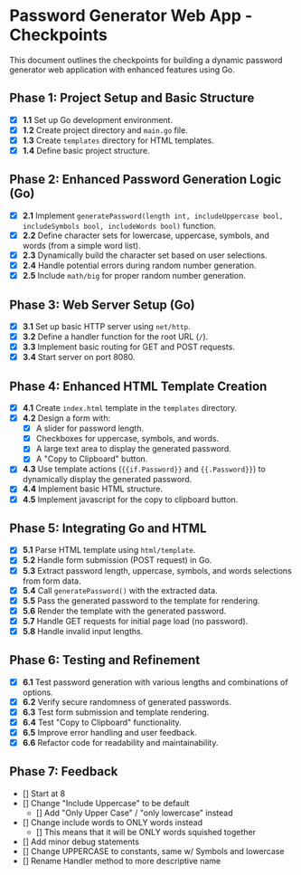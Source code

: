 # Password Generator Web App - Checkpoints

This document outlines the checkpoints for building a dynamic password generator web application with enhanced features using Go.

## Phase 1: Project Setup and Basic Structure

- [x] **1.1** Set up Go development environment.
- [x] **1.2** Create project directory and `main.go` file.
- [x] **1.3** Create `templates` directory for HTML templates.
- [x] **1.4** Define basic project structure.

## Phase 2: Enhanced Password Generation Logic (Go)

- [X] **2.1** Implement `generatePassword(length int, includeUppercase bool, includeSymbols bool, includeWords bool)` function.
- [X] **2.2** Define character sets for lowercase, uppercase, symbols, and words (from a simple word list).
- [X] **2.3** Dynamically build the character set based on user selections.
- [X] **2.4** Handle potential errors during random number generation.
- [X] **2.5** Include `math/big` for proper random number generation.

## Phase 3: Web Server Setup (Go)

- [X] **3.1** Set up basic HTTP server using `net/http`.
- [X] **3.2** Define a handler function for the root URL (`/`).
- [X] **3.3** Implement basic routing for GET and POST requests.
- [X] **3.4** Start server on port 8080.

## Phase 4: Enhanced HTML Template Creation
- [X] **4.1** Create `index.html` template in the `templates` directory.
- [X] **4.2** Design a form with:
    - [X] A slider for password length.
    - [X] Checkboxes for uppercase, symbols, and words.
    - [X] A large text area to display the generated password.
    - [X] A "Copy to Clipboard" button.
- [X] **4.3** Use template actions (`{{if.Password}}` and `{{.Password}}`) to dynamically display the generated password.
- [X] **4.4** Implement basic HTML structure.
- [X] **4.5** Implement javascript for the copy to clipboard button.

## Phase 5: Integrating Go and HTML

- [X] **5.1** Parse HTML template using `html/template`.
- [X] **5.2** Handle form submission (POST request) in Go.
- [X] **5.3** Extract password length, uppercase, symbols, and words selections from form data.
- [X] **5.4** Call `generatePassword()` with the extracted data.
- [X] **5.5** Pass the generated password to the template for rendering.
- [X] **5.6** Render the template with the generated password.
- [X] **5.7** Handle GET requests for initial page load (no password).
- [X] **5.8** Handle invalid input lengths.

## Phase 6: Testing and Refinement

- [X] **6.1** Test password generation with various lengths and combinations of options.
- [X] **6.2** Verify secure randomness of generated passwords.
- [X] **6.3** Test form submission and template rendering.
- [X] **6.4** Test "Copy to Clipboard" functionality.
- [X] **6.5** Improve error handling and user feedback.
- [X] **6.6** Refactor code for readability and maintainability.

## Phase 7: Feedback
- [] Start at 8
- [] Change "Include Uppercase" to be default 
  - [] Add "Only Upper Case" / "only lowercase" instead
- [] Change include words to ONLY words instead
  - [] This means that it will be ONLY words squished together
- [] Add minor debug statements
- [] Change UPPERCASE to constants, same w/ Symbols and lowercase 
- [] Rename Handler method to more descriptive name

